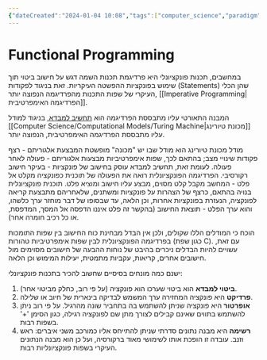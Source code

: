 ```yaml
---
{"dateCreated":"2024-01-04 10:08","tags":["computer_science","paradigm"],"pageDirection":"rtl","dg-publish":true,"permalink":"/computer-science/programming-concepts/functional-programming/","dgPassFrontmatter":true}
---
```


# Functional Programming
במחשבים, תכנות פונקציונלי היא פרדיגמת תכנות השמה דגש על חישוב ביטוי תוך שימוש בפונקציות ההפשטה העיקריות. זאת בניגוד לפקודות (Statements) שהן הכלי העיקרי של שפות התכנות מהפרדיגמה הנפוצה יותר, [[Imperative Programming\|הפרדיגמה האימפרטיבית]]. 

המבנה התאורטי עליו מתבססת הפרדיגמה הוא [תחשיב למבדא](https://www.hamichlol.org.il/%D7%AA%D7%97%D7%A9%D7%99%D7%91_%D7%9C%D7%9E%D7%93%D7%90), בניגוד למודל [[Computer Science/Computational Models/Turing Machine\|מכונת טיורינג]] עליו מתבססת הפרדיגמה האימפרטיבית, הנפוצה יותר.

מודל מכונת טיורינג הוא מודל שבו יש "מכונה" מופשטת המבצעת אלגוריתם - רצף פקודות שינויי מצב; בהתאם לכך, שפות אימפרטיביות מבצעות אלגוריתם - פעולה לאחר פעולה. לעומת זאת, תחשיב למבדא עוסק בחישוב של פונקציות - בעיקר חישוב רקורסיבי. הפרדיגמה הפונקציונלית רואה את הפעולה של תוכנית כפונקציה מקלט אל פלט - המחשב מקבל קלט מסוים, מבצע עליו חישוב ומוציא פלט. תוכנית פונקציונלית בנויה בהתאם, כרצף של הצהרות על פונקציות ומשתנים, שלאחריהם מתבצעת קריאה לפונקציה, הנעזרת בפונקציות אחרות, וכן הלאה, עד שבסופו של דבר מוחזר ערך כלשהו, והוא ערך הפלט - תוצאת החישוב (בהקשר זה פלט איננו הדפסה אל המסך, המדפסת, או כל רכיב חומרה אחר).

הוכח כי המודלים הללו שקולים, ולכן אין הבדל מבחינת כוח החישוב בין שפות התומכות בפרדיגמה הפונקציונלית לבין שפות אימפרטיביות טהורות (כגון שפת C). עם זאת, עשויים להיות הבדלים ניכרים בהיבט של נוחות ההבעה של חישובים מסוימים מול חישובים אחרים, קריאות, עקביות מתמטית, יעילות המימוש וכן הלאה.

ישנם כמה מונחים בסיסיים שחשוב להכיר בתכנות פונקציונלי: 
1)  __ביטוי למבדא__ הוא ביטוי שערכו הוא פונקציה (על פי רוב, כחלק מביטוי אחר).
2)  __פרדיקט__ היא פונקציה המחזירה ערך המשמש לבדיקה בינארית של חיוב או שלילה.
3)  __אופרטור__ היא פונקציה שניתן להשתמש בה בתחביר שונה מהרגיל. על פי רוב ניתן להשתמש בתווים שאינם קבילים לצורך מתן שם לפונקציה רגילה, כגון הסימן '+' בשפות רבות.
4)  __רשימה__ היא מבנה נתונים סדרתי שניתן להתייחס אליו כמורכב משני איברים: ראש וזנב. עובדה זו הופכת אותו לשימושי מאוד ברקורסיה, ועל כן הוא מבנה הנתונים העיקרי בשפות פונקציונליות רבות.

